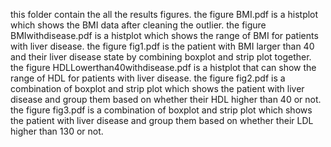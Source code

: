 this folder contain the all the results figures.
the figure BMI.pdf is a histplot which shows the BMI data after cleaning the outlier.
the figure BMIwithdisease.pdf is a histplot which shows the range of BMI for patients with liver disease.
the figure fig1.pdf is the patient with BMI larger than 40 and their liver disease state by combining boxplot and strip plot together.
the figure HDLLowerthan40withdisease.pdf is a histplot that can show the range of HDL for patients with liver disease.
the figure fig2.pdf is a combination of boxplot and strip plot which shows the patient with liver disease and group them based on whether their HDL higher than 40 or not. 
the figure fig3.pdf is a combination of boxplot and strip plot which shows the patient with liver disease and group them based on whether their LDL higher than 130 or not.
